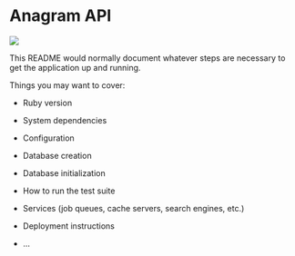 # Anagram API
![](https://media.giphy.com/media/2djV2sLJFpRirS0EMk/giphy-downsized-large.gif)

This README would normally document whatever steps are necessary to get the
application up and running.

Things you may want to cover:

* Ruby version

* System dependencies

* Configuration

* Database creation

* Database initialization

* How to run the test suite

* Services (job queues, cache servers, search engines, etc.)

* Deployment instructions

* ...
